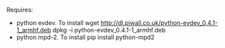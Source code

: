 Requires:
- python evdev. To install
wget http://dl.piwall.co.uk/python-evdev_0.4.1-1_armhf.deb
dpkg -i python-evdev_0.4.1-1_armhf.deb 
- python mpd-2. To install
pip install python-mpd2
